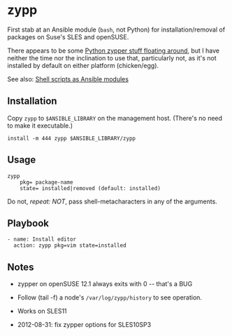 # zypp

First stab at an Ansible module (`bash`, not Python) for installation/removal of packages on Suse's SLES and openSUSE.

There appears to be some [Python zypper stuff floating around][1], but I have neither the time nor the inclination to use that, particularly not, as it's not installed by default on either platform (chicken/egg).

See also: [Shell scripts as Ansible modules][2]

## Installation

Copy `zypp` to `$ANSIBLE_LIBRARY` on the management host. (There's no need to make it executable.)

	install -m 444 zypp $ANSIBLE_LIBRARY/zypp

## Usage

	zypp
		pkg= package-name
		state= installed|removed (default: installed)


Do not, *repeat: NOT*, pass shell-metacharacters in any of the arguments.

## Playbook

	- name: Install editor
	  action: zypp pkg=vim state=installed

## Notes

* zypper on openSUSE 12.1 always exits with 0 -- that's a BUG
* Follow (tail -f) a node's `/var/log/zypp/history` to see operation.
* Works on SLES11
* 2012-08-31: fix zypper options for SLES10SP3


  [1]: http://lists.opensuse.org/opensuse-softwaremgmt/2009-05/msg00001.html
  [2]: http://jpmens.net/2012/07/05/shell-scripts-as-ansible-modules/

